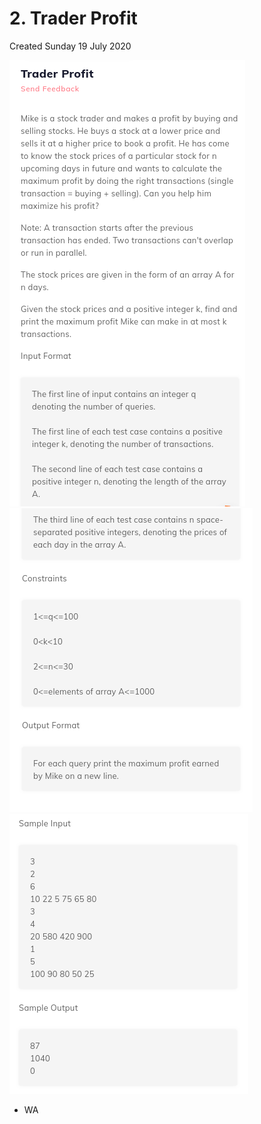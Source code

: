 # 2. Trader Profit

Created Sunday 19 July 2020

![](/assets/2._Trader_Profit_-_80-image-1.png)
![](/assets/2._Trader_Profit_-_80-image-2.png)
![](/assets/2._Trader_Profit_-_80-image-3.png)

- WA
